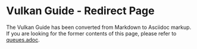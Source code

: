 # Vulkan Guide - Redirect Page

The Vulkan  Guide has been converted from Markdown to Asciidoc markup. If you are looking for the former contents of this page, please refer to [queues.adoc](./queues.adoc).
